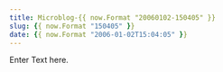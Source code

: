 ```yaml
---
title: Microblog-{{ now.Format "20060102-150405" }}
slug: {{ now.Format "150405" }}
date: {{ now.Format "2006-01-02T15:04:05" }}
---
```


Enter Text here.
